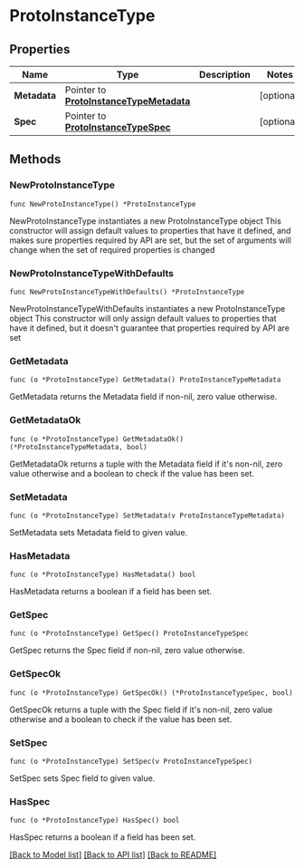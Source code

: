 # ProtoInstanceType

## Properties

Name | Type | Description | Notes
------------ | ------------- | ------------- | -------------
**Metadata** | Pointer to [**ProtoInstanceTypeMetadata**](ProtoInstanceTypeMetadata.md) |  | [optional] 
**Spec** | Pointer to [**ProtoInstanceTypeSpec**](ProtoInstanceTypeSpec.md) |  | [optional] 

## Methods

### NewProtoInstanceType

`func NewProtoInstanceType() *ProtoInstanceType`

NewProtoInstanceType instantiates a new ProtoInstanceType object
This constructor will assign default values to properties that have it defined,
and makes sure properties required by API are set, but the set of arguments
will change when the set of required properties is changed

### NewProtoInstanceTypeWithDefaults

`func NewProtoInstanceTypeWithDefaults() *ProtoInstanceType`

NewProtoInstanceTypeWithDefaults instantiates a new ProtoInstanceType object
This constructor will only assign default values to properties that have it defined,
but it doesn't guarantee that properties required by API are set

### GetMetadata

`func (o *ProtoInstanceType) GetMetadata() ProtoInstanceTypeMetadata`

GetMetadata returns the Metadata field if non-nil, zero value otherwise.

### GetMetadataOk

`func (o *ProtoInstanceType) GetMetadataOk() (*ProtoInstanceTypeMetadata, bool)`

GetMetadataOk returns a tuple with the Metadata field if it's non-nil, zero value otherwise
and a boolean to check if the value has been set.

### SetMetadata

`func (o *ProtoInstanceType) SetMetadata(v ProtoInstanceTypeMetadata)`

SetMetadata sets Metadata field to given value.

### HasMetadata

`func (o *ProtoInstanceType) HasMetadata() bool`

HasMetadata returns a boolean if a field has been set.

### GetSpec

`func (o *ProtoInstanceType) GetSpec() ProtoInstanceTypeSpec`

GetSpec returns the Spec field if non-nil, zero value otherwise.

### GetSpecOk

`func (o *ProtoInstanceType) GetSpecOk() (*ProtoInstanceTypeSpec, bool)`

GetSpecOk returns a tuple with the Spec field if it's non-nil, zero value otherwise
and a boolean to check if the value has been set.

### SetSpec

`func (o *ProtoInstanceType) SetSpec(v ProtoInstanceTypeSpec)`

SetSpec sets Spec field to given value.

### HasSpec

`func (o *ProtoInstanceType) HasSpec() bool`

HasSpec returns a boolean if a field has been set.


[[Back to Model list]](../README.md#documentation-for-models) [[Back to API list]](../README.md#documentation-for-api-endpoints) [[Back to README]](../README.md)


